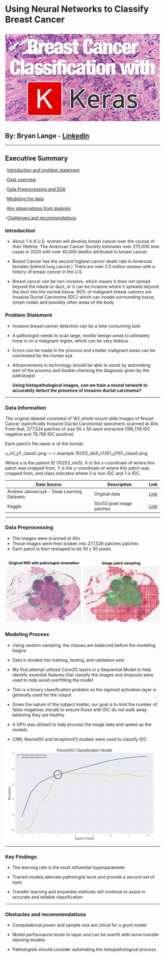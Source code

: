 # Using Neural Networks to Classify Breast Cancer 
![header](https://github.com/Bryan-Lange/Breast-Cancer-Classification-with-Neural-Networks/blob/master/presentation%20images/breast_cancer_classification_header.jpg)
---
## By: Bryan Lange - [LinkedIn](https://www.linkedin.com/in/bryanrobertlange) 

---
## Executive Summary

-[Introduction and problem statement](#Introduction "Intro")

-[Data overview](#Data-Information "Data")

-[Data Preprocessing and EDA](#Data-Preprocessing "EDA")

-[Modeling the data](#Modeling-Process "Models")

-[Key observations from analysis](#Key-Findings "Go to Key-Findings")

-[Challenges and recommendations](#Obstacles-and-recommendation "EDA")

### Introduction

- About 1 in 8 U.S. women will develop breast cancer over the course of their lifetime. The American Cancer Society estimates over 275,000 new cases in 2020 with over 40,000 deaths attributed to breast cancer.

- Breast Cancer has the second highest cancer death rate in American females (behind lung cancer.) There are over 3.5 million women with a history of breast cancer in the U.S.

- Breast cancer can be non-invasive, which means it does not spread beyond the lobule or duct, or it can be invasive where it spreads beyond the duct into the normal tissue. 80% of malignant breast cancers are Invasive Ductal Carcinoma (IDC) which can invade surrounding tissue, lymph nodes and possibly other areas of the body

### Problem Statement
- Invasive breast cancer detection can be a time consuming task
- A pathologist needs to scan large, mostly benign areas to ultimately hone in on a malignant region, which can be very tedious 
- Errors can be made in the process and smaller malignant areas can be overlooked by the human eye 
- Advancements in technology should be able to assist by automating part of the process and double checking the diagnosis given by the pathologist 

    **Using histopathological images, can we train a neural network to accurately detect the presence of invasive ductal carcinoma?**

---
### Data Information

The original dataset consisted of 162 whole mount slide images of Breast Cancer (specifically Invasive Ductal Carcinoma) specimens scanned at 40x. From that, 277,524 patches of size 50  x 50 were extracted (198,738 IDC negative and 78,786 IDC positive).

Each patch’s file name is of the format:

u_xX_yY_classC.png   — > example 10253_idx5_x1351_y1101_class0.png

Where u is the patient ID (10253_idx5), X is the x-coordinate of where this patch was cropped from, Y is the y-coordinate of where this patch was cropped from, and class indicates where 0 is non-IDC and 1 is IDC.

| Data Source | Description | Link |
| --- | --- | --- |
| Andrew Janowczyk - Deep Learning Datasets | Original data | [Link](http://www.andrewjanowczyk.com/use-case-6-invasive-ductal-carcinoma-idc-segmentation/)|
| Kaggle | 50x50 pixel image patches | [Link](https://www.kaggle.com/paultimothymooney/breast-histopathology-images)|

---
### Data Preprocessing 
- The images were scanned at 40x
- Those images were then broken into 277,526 patches patches 
- Each patch is then reshaped to be 50 x 50 pixels

![tissue](https://github.com/Bryan-Lange/Breast-Cancer-Classification-with-Neural-Networks/blob/master/presentation%20images/Image-patch-sampling-process-The-original-WSI-with-manual-annotations-from-pathologists.png)
---
### Modeling Process

- Using random sampling, the classes are balanced before the modeling begins 

- Data is divided into training, testing, and validation sets

- My first attempt utilized Conv2D layers in a Sequential Model to help identify essential features that classify the images and dropouts were used to help avoid overfitting the model 

- This is a binary classification problem so the sigmoid activation layer is generally used for the output

- Given the nature of the subject matter, our goal is to limit the number of false-negatives (recall) to ensure those with IDC do not walk away believing they are healthy 

- A GPU was utilized to help process the image data and speed up the models

- CNN, Resnet50 and InceptionV3 models were used to classify IDC

![model](https://github.com/Bryan-Lange/Breast-Cancer-Classification-with-Neural-Networks/blob/master/presentation%20images/Screen%20Shot%202020-06-03%20at%2010.39.03%20AM.png)

---
### Key Findings

- The learning rate is the most influential hyperparameter 

- Trained models alleviate pathologist work and provide a second set of eyes

- Transfer learning and ensemble methods will continue to assist in accurate and reliable classification

---
### Obstacles and recommendations

- Computational power and sample size are citical for a good model

- Model performance tends to taper and can be overfit with some transfer learning models 

- Pathologists should consider automating the histopathological process 
